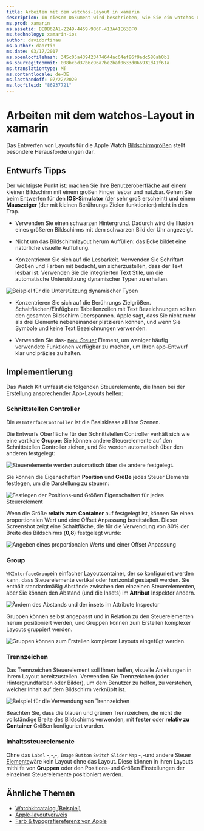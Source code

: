 ```yaml
---
title: Arbeiten mit dem watchos-Layout in xamarin
description: In diesem Dokument wird beschrieben, wie Sie ein watchos-Layout mithilfe von xamarin erstellen. Hier werden Schnittstellen Controller, Gruppen, Trennzeichen und Inhalts Steuerelemente erläutert.
ms.prod: xamarin
ms.assetid: BEDB62A1-2249-4459-986F-413A41E63DF0
ms.technology: xamarin-ios
author: davidortinau
ms.author: daortin
ms.date: 03/17/2017
ms.openlocfilehash: 345c05a439423474644ac64ef86f9adc580ab0b1
ms.sourcegitcommit: 008bcbd37b6c96a7be2baf0633d066931d41f61a
ms.translationtype: MT
ms.contentlocale: de-DE
ms.lasthandoff: 07/22/2020
ms.locfileid: "86937721"
---
```

# <a name="working-with-watchos-layout-in-xamarin"></a>Arbeiten mit dem watchos-Layout in xamarin

Das Entwerfen von Layouts für die Apple Watch [Bildschirmgrößen](~/ios/watchos/app-fundamentals/screen-sizes.md) stellt besondere Herausforderungen dar.

## <a name="design-tips"></a>Entwurfs Tipps

Der wichtigste Punkt ist: machen Sie Ihre Benutzeroberfläche auf einem kleinen Bildschirm mit einem großen Finger lesbar und nutzbar. Gehen Sie beim Entwerfen für den **IOS-Simulator** (der sehr groß erscheint) und einem **Mauszeiger** (der mit kleinen Berührungs Zielen funktioniert) nicht in den Trap.

- Verwenden Sie einen schwarzen Hintergrund. Dadurch wird die Illusion eines größeren Bildschirms mit dem schwarzen Bild der Uhr angezeigt.

- Nicht um das Bildschirmlayout herum Auffüllen: das Ecke bildet eine natürliche visuelle Auffüllung.

- Konzentrieren Sie sich auf die Lesbarkeit. Verwenden Sie Schriftart Größen und Farben mit bedacht, um sicherzustellen, dass der Text lesbar ist. Verwenden Sie die integrierten Text Stile, um die automatische Unterstützung dynamischer Typen zu erhalten.

![Beispiel für die Unterstützung dynamischer Typen](layout-images/type.png)

- Konzentrieren Sie sich auf die Berührungs Zielgrößen. Schaltflächen/Einfügbare Tabellenzeilen mit Text Bezeichnungen sollten den gesamten Bildschirm überspannen. Apple sagt, dass Sie nicht mehr als drei Elemente nebeneinander platzieren können, und wenn Sie Symbole und keine Text Bezeichnungen verwenden.

- Verwenden Sie das- [ `Menu` Steuer](~/ios/watchos/user-interface/menu.md) Element, um weniger häufig verwendete Funktionen verfügbar zu machen, um Ihren app-Entwurf klar und präzise zu halten.

## <a name="implementation"></a>Implementierung

Das Watch Kit umfasst die folgenden Steuerelemente, die Ihnen bei der Erstellung ansprechender App-Layouts helfen:

### <a name="interface-controller"></a>Schnittstellen Controller

Die `WKInterfaceController` ist die Basisklasse all Ihre Szenen.

Die Entwurfs Oberfläche für den Schnittstellen Controller verhält sich wie eine vertikale **Gruppe**: Sie können andere Steuerelemente auf den Schnittstellen Controller ziehen, und Sie werden automatisch über den anderen festgelegt:

![Steuerelemente werden automatisch über die andere festgelegt.](layout-images/controller-scene.png)

Sie können die Eigenschaften **Position** und **Größe** jedes Steuer Elements festlegen, um die Darstellung zu steuern:

![Festlegen der Positions-und Größen Eigenschaften für jedes Steuerelement](layout-images/positionsize-attributes.png)

Wenn die Größe **relativ zum Container** auf festgelegt ist, können Sie einen proportionalen Wert und eine Offset Anpassung bereitstellen. Dieser Screenshot zeigt eine Schaltfläche, die für die Verwendung von 80% der Breite des Bildschirms (**0,8**) festgelegt wurde:

![Angeben eines proportionalen Werts und einer Offset Anpassung](layout-images/button-attributes.png)

### <a name="group"></a>Group

`WKInterfaceGroup`ein einfacher Layoutcontainer, der so konfiguriert werden kann, dass Steuerelemente vertikal oder horizontal gestapelt werden. Sie enthält standardmäßig Abstände zwischen den einzelnen Steuerelementen, aber Sie können den Abstand (und die Insets) im **Attribut** Inspektor ändern.

![Ändern des Abstands und der insets im Attribute Inspector](layout-images/group-attributes.png)

Gruppen können selbst angepasst und in Relation zu den Steuerelementen herum positioniert werden, und Gruppen können zum Erstellen komplexer Layouts gruppiert werden.

![Gruppen können zum Erstellen komplexer Layouts eingefügt werden.](layout-images/group-scene.png)

### <a name="separator"></a>Trennzeichen

Das Trennzeichen Steuerelement soll Ihnen helfen, visuelle Anleitungen in Ihrem Layout bereitzustellen. Verwenden Sie Trennzeichen (oder Hintergrundfarben oder Bilder), um dem Benutzer zu helfen, zu verstehen, welcher Inhalt auf dem Bildschirm verknüpft ist.

![Beispiel für die Verwendung von Trennzeichen](layout-images/separator-scene.png)

Beachten Sie, dass die blauen und grünen Trennzeichen, die nicht die vollständige Breite des Bildschirms verwenden, mit **fester** oder **relativ zu Container** Größen konfiguriert wurden.

### <a name="content-controls"></a>Inhaltssteuerelemente

Ohne das `Label` -,-,-, `Image` `Button` `Switch` `Slider` `Map` -,-und andere Steuer [Elemente](~/ios/watchos/user-interface/index.md)wäre kein Layout ohne das Layout.
Diese können in ihren Layouts mithilfe von **Gruppen** oder den Positions-und Größen Einstellungen der einzelnen Steuerelemente positioniert werden.

## <a name="related-links"></a>Ähnliche Themen

- [Watchkitcatalog (Beispiel)](https://docs.microsoft.com/samples/xamarin/ios-samples/watchos-watchkitcatalog)
- [Apple-layoutverweis](https://developer.apple.com/library/prerelease/ios/documentation/UserExperience/Conceptual/WatchHumanInterfaceGuidelines/Layout.html)
- [Farb & typografiereferenz von Apple](https://developer.apple.com/library/prerelease/ios/documentation/UserExperience/Conceptual/WatchHumanInterfaceGuidelines/ColorandTypography.html)
